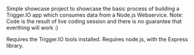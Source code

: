 Simple showcase project to showcase the basic process of building a Trigger.IO app which consumes data from a Node.js Webservice.
Note: Code is the result of live coding session and there is no guarantee that everthing will work :) 

Requires the Trigger.IO tools installed. 
Requires node.js, with the Express library.



